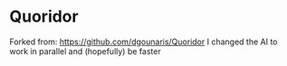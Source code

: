# Quoridor
Forked from: https://github.com/dgounaris/Quoridor
I changed the AI to work in parallel and (hopefully) be faster
